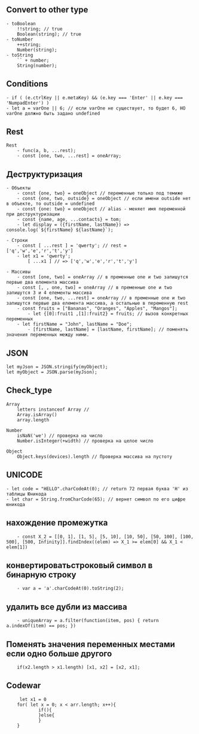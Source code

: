 ## Convert to other type
    - toBoolean
        !!string; // true
        Boolean(string); // true
    - toNumber
        ++string;
        Number(string);
    - toString
        `` + number;
        String(number);


## Conditions 
    - if ( (e.ctrlKey || e.metaKey) && (e.key === 'Enter' || e.key === 'NumpadEnter') )
    - let a = varOne || 6; // если varOne не существует, то будет 6, НО varOne должно быть задано undefined 

## Rest
    Rest
        - func(a, b, ...rest);
        - const [one, two, ...rest] = oneArray;

## Деструктуризация
    - Объекты
        - const {one, two} = oneObject // переменные только под темиже
        - const {one, two, outside} = oneObject // если имени outside нет в объекте, то outside = undefined
        - const {one: two} = oneObject // alias - меняет имя переменной при деструктуризации
        - const {name, age, ...contacts} = tom;
        - let display = ({firstName, lastName}) => console.log(`${firstName} ${lastName}`);
        
    - Строки
        - const [ ...rest ] = 'qwerty'; // rest = ['q','w','e','r','t','y']
        - let x1 = 'qwerty'; 
            [ ...x1 ] // => ['q','w','e','r','t','y']

    - Массивы
        - const [one, two] = oneArray // в пременные one и two запишутся первые два елемента массива
        - const [, , one, two] = oneArray // в пременные one и two запишутся 3 и 4 елементы массива
        - const [one, two, ...rest] = oneArray // в пременные one и two запишутся первые два елемента массива, а остальные в переменную rest
        - const fruits = ["Bananas", "Oranges", "Apples", "Mangos"];
            - let {[0]:fruit1 ,[1]:fruit2} = fruits; // вызов конкретных переменных
        - let firstName = "John", lastName = "Doe";
            - [firstName, lastName] = [lastName, firstName]; // поменять значения переменных между ними.

## JSON
    let myJson = JSON.stringify(myObject);
    let myObject = JSON.parse(myJson);

## Check_type
    Array 
        letters instanceof Array // 
        Array.isArray() 
        array.length

    Number
        isNaN('we') // проверка на число
        Number.isInteger(+width) // проверка на целое число

    Object
        Object.keys(devices).length // Проверка массива на пустоту 

## UNICODE
    - let code = "HELLO".charCodeAt(0); // return 72 первая буква 'H' из таблицы Юникода 
    - let char = String.fromCharCode(65); // вернет символ по его цифре юникода


## нахождение промежутка
        - const X_2 = [[0, 1], [1, 5], [5, 10], [10, 50], [50, 100], [100, 500], [500, Infinity]].findIndex((elem) => X_1 >= elem[0] && X_1 < elem[1])

## конвертироватьстроковый символ в бинарную строку
        - var a = 'a'.charCodeAt(0).toString(2); 

## удалить все дубли из массива
        - uniqueArray = a.filter(function(item, pos) { return a.indexOf(item) == pos; })

## Поменять значения переменных местами если одно больше другого
        if(x2.length > x1.length) [x1, x2] = [x2, x1];

## Codewar
         let x1 = 0
        for( let x = 0; x < arr.length; x++){
                if(){
                }else{
                }
        }




